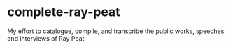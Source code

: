 # complete-ray-peat
My effort to catalogue, compile, and transcribe the public works, speeches and interviews of Ray Peat
